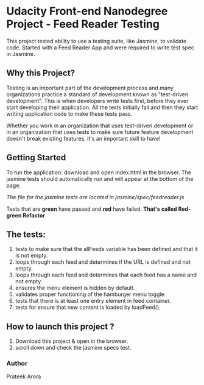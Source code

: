 # Udacity Front-end Nanodegree Project - Feed Reader Testing

This project tested ability to use a testing suite, like
Jasmine, to validate code. Started with a Feed Reader App
and were required to write test spec in Jasmine.

## Why this Project?

Testing is an important part of the development process and many organizations practice a standard of development known as "test-driven development". This is when developers write tests first, before they ever start developing their application. All the tests initially fail and then they start writing application code to make these tests pass.

Whether you work in an organization that uses test-driven development or in an organization that uses tests to make sure future feature development doesn't break existing features, it's an important skill to have!

## Getting Started
To run the application: download and open index.html in the browser.
The jasmine tests should automatically run and will appear at the bottom of the page.

_The file for the jasmine tests are located in jasmine/spec/feedreader.js_

Tests that are **green** have passed and **red** have failed. **That's called Red-green Refactor**


## The tests:

1. tests to make sure that the allFeeds variable has been defined and that it is not empty.
2. loops through each feed and determines if the URL is defined and not empty.
3. loops through each feed and determines that each feed has a name and not empty.
4. ensures the menu element is hidden by default.
5. validates proper functioning of the hamburger menu toggle.
6. tests that there is at least one entry element in feed container.
7. tests for ensure that new content is loaded by loadFeed().


## How to launch this project ?
1. Download this project & open in the browser.
2. scroll down and check the jasmine specs test.

### Author
Prateek Arora